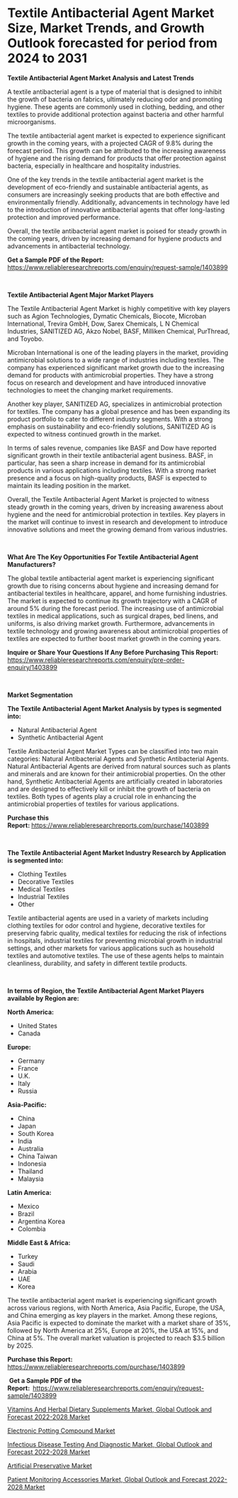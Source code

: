 <p><h1>Textile Antibacterial Agent Market Size, Market Trends, and Growth Outlook forecasted for period from 2024 to 2031</h1></p><p><strong>Textile Antibacterial Agent Market Analysis and Latest Trends</strong></p>
<p><p>A textile antibacterial agent is a type of material that is designed to inhibit the growth of bacteria on fabrics, ultimately reducing odor and promoting hygiene. These agents are commonly used in clothing, bedding, and other textiles to provide additional protection against bacteria and other harmful microorganisms.</p><p>The textile antibacterial agent market is expected to experience significant growth in the coming years, with a projected CAGR of 9.8% during the forecast period. This growth can be attributed to the increasing awareness of hygiene and the rising demand for products that offer protection against bacteria, especially in healthcare and hospitality industries.</p><p>One of the key trends in the textile antibacterial agent market is the development of eco-friendly and sustainable antibacterial agents, as consumers are increasingly seeking products that are both effective and environmentally friendly. Additionally, advancements in technology have led to the introduction of innovative antibacterial agents that offer long-lasting protection and improved performance.</p><p>Overall, the textile antibacterial agent market is poised for steady growth in the coming years, driven by increasing demand for hygiene products and advancements in antibacterial technology.</p></p>
<p><strong>Get a Sample PDF of the Report:&nbsp;</strong> <a href="https://www.reliableresearchreports.com/enquiry/request-sample/1403899">https://www.reliableresearchreports.com/enquiry/request-sample/1403899</a></p>
<p>&nbsp;</p>
<p><strong>Textile Antibacterial Agent Major Market Players</strong></p>
<p><p>The Textile Antibacterial Agent Market is highly competitive with key players such as Agion Technologies, Dymatic Chemicals, Biocote, Microban International, Trevira GmbH, Dow, Sarex Chemicals, L N Chemical Industries, SANITIZED AG, Akzo Nobel, BASF, Milliken Chemical, PurThread, and Toyobo. </p><p>Microban International is one of the leading players in the market, providing antimicrobial solutions to a wide range of industries including textiles. The company has experienced significant market growth due to the increasing demand for products with antimicrobial properties. They have a strong focus on research and development and have introduced innovative technologies to meet the changing market requirements.</p><p>Another key player, SANITIZED AG, specializes in antimicrobial protection for textiles. The company has a global presence and has been expanding its product portfolio to cater to different industry segments. With a strong emphasis on sustainability and eco-friendly solutions, SANITIZED AG is expected to witness continued growth in the market.</p><p>In terms of sales revenue, companies like BASF and Dow have reported significant growth in their textile antibacterial agent business. BASF, in particular, has seen a sharp increase in demand for its antimicrobial products in various applications including textiles. With a strong market presence and a focus on high-quality products, BASF is expected to maintain its leading position in the market.</p><p>Overall, the Textile Antibacterial Agent Market is projected to witness steady growth in the coming years, driven by increasing awareness about hygiene and the need for antimicrobial protection in textiles. Key players in the market will continue to invest in research and development to introduce innovative solutions and meet the growing demand from various industries.</p></p>
<p>&nbsp;</p>
<p><strong>What Are The Key Opportunities For Textile Antibacterial Agent Manufacturers?</strong></p>
<p><p>The global textile antibacterial agent market is experiencing significant growth due to rising concerns about hygiene and increasing demand for antibacterial textiles in healthcare, apparel, and home furnishing industries. The market is expected to continue its growth trajectory with a CAGR of around 5% during the forecast period. The increasing use of antimicrobial textiles in medical applications, such as surgical drapes, bed linens, and uniforms, is also driving market growth. Furthermore, advancements in textile technology and growing awareness about antimicrobial properties of textiles are expected to further boost market growth in the coming years.</p></p>
<p><strong>Inquire or Share Your Questions If Any Before Purchasing This Report:</strong> <a href="https://www.reliableresearchreports.com/enquiry/pre-order-enquiry/1403899">https://www.reliableresearchreports.com/enquiry/pre-order-enquiry/1403899</a></p>
<p>&nbsp;</p>
<p><strong>Market Segmentation</strong></p>
<p><strong>The Textile Antibacterial Agent Market Analysis by types is segmented into:</strong></p>
<p><ul><li>Natural Antibacterial Agent</li><li>Synthetic Antibacterial Agent</li></ul></p>
<p><p>Textile Antibacterial Agent Market Types can be classified into two main categories: Natural Antibacterial Agents and Synthetic Antibacterial Agents. Natural Antibacterial Agents are derived from natural sources such as plants and minerals and are known for their antimicrobial properties. On the other hand, Synthetic Antibacterial Agents are artificially created in laboratories and are designed to effectively kill or inhibit the growth of bacteria on textiles. Both types of agents play a crucial role in enhancing the antimicrobial properties of textiles for various applications.</p></p>
<p><strong>Purchase this Report:&nbsp;</strong><a href="https://www.reliableresearchreports.com/purchase/1403899">https://www.reliableresearchreports.com/purchase/1403899</a></p>
<p>&nbsp;</p>
<p><strong>The Textile Antibacterial Agent Market Industry Research by Application is segmented into:</strong></p>
<p><ul><li>Clothing Textiles</li><li>Decorative Textiles</li><li>Medical Textiles</li><li>Industrial Textiles</li><li>Other</li></ul></p>
<p><p>Textile antibacterial agents are used in a variety of markets including clothing textiles for odor control and hygiene, decorative textiles for preserving fabric quality, medical textiles for reducing the risk of infections in hospitals, industrial textiles for preventing microbial growth in industrial settings, and other markets for various applications such as household textiles and automotive textiles. The use of these agents helps to maintain cleanliness, durability, and safety in different textile products.</p></p>
<p>&nbsp;</p>
<p><strong>In terms of Region, the Textile Antibacterial Agent Market Players available by Region are:</strong></p>
<p>
    <p> <strong> North America: </strong>
        <ul>
            <li>United States</li>
            <li>Canada</li>
        </ul>
        </p> 
    <p> <strong> Europe: </strong>
        <ul>
            <li>Germany</li>
            <li>France</li>
            <li>U.K.</li>
            <li>Italy</li>
            <li>Russia</li>
        </ul>
        </p> 
    <p> <strong> Asia-Pacific: </strong>
        <ul>
            <li>China</li>
            <li>Japan</li>
            <li>South Korea</li>
            <li>India</li>
            <li>Australia</li>
            <li>China Taiwan</li>
            <li>Indonesia</li>
            <li>Thailand</li>
            <li>Malaysia</li>
        </ul>
        </p> 
    <p> <strong> Latin America: </strong>
        <ul>
            <li>Mexico</li>
            <li>Brazil</li>
            <li>Argentina Korea</li>
            <li>Colombia</li>
        </ul>
        </p> 
    <p> <strong> Middle East & Africa: </strong>
        <ul>
            <li>Turkey</li>
            <li>Saudi</li>
            <li>Arabia</li>
            <li>UAE</li>
            <li>Korea</li>
        </ul>
    </p>
    </p>
<p><p>The textile antibacterial agent market is experiencing significant growth across various regions, with North America, Asia Pacific, Europe, the USA, and China emerging as key players in the market. Among these regions, Asia Pacific is expected to dominate the market with a market share of 35%, followed by North America at 25%, Europe at 20%, the USA at 15%, and China at 5%. The overall market valuation is projected to reach $3.5 billion by 2025.</p></p>
<p><strong>Purchase this Report: </strong><a href="https://www.reliableresearchreports.com/purchase/1403899">https://www.reliableresearchreports.com/purchase/1403899</a></p>
<p>&nbsp;<strong>Get a Sample PDF of the Report:&nbsp;&nbsp;</strong><a href="https://www.reliableresearchreports.com/enquiry/request-sample/1403899">https://www.reliableresearchreports.com/enquiry/request-sample/1403899</a></p>
<p><strong></strong></p>
<p><p><a href="https://summer-dogwood-3e9.notion.site/Vitamins-And-Herbal-Dietary-Supplements-Market-Global-Outlook-and-Forecast-2022-2028-Market-Size-M-515e717de26a45019d053f9fb313989a">Vitamins And Herbal Dietary Supplements Market, Global Outlook and Forecast 2022-2028 Market</a></p><p><a href="https://view.publitas.com/reportprime-1/decoding-the-electronic-potting-compound-market-a-deep-dive-into-the-latest-market-trends-market-segmentation-and-competitive-analysis/">Electronic Potting Compound Market</a></p><p><a href="https://funky-papaya-cf4.notion.site/Infectious-Disease-Testing-And-Diagnostic-Market-Global-Outlook-and-Forecast-2022-2028-Market-Offer-0a77e8403918472c94a67b8bd95e4ac7">Infectious Disease Testing And Diagnostic Market, Global Outlook and Forecast 2022-2028 Market</a></p><p><a href="https://view.publitas.com/reportprime-1/artificial-preservative-market-size-evaluating-its-market-trends-growth-and-projections-2024-2031/">Artificial Preservative Market</a></p><p><a href="https://picayune-night-cbd.notion.site/Patient-Monitoring-Accessories-Market-Global-Outlook-and-Forecast-2022-2028-Market-Size-Global-Ind-11afac180c314907b21bab489e5e2aa6">Patient Monitoring Accessories Market, Global Outlook and Forecast 2022-2028 Market</a></p></p>